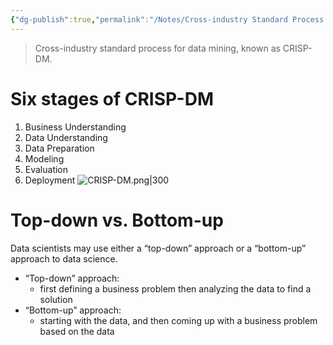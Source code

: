 ```yaml
---
{"dg-publish":true,"permalink":"/Notes/Cross-industry Standard Process for Data Mining/","noteIcon":""}
---
```


> Cross-industry standard process for data mining, known as CRISP-DM.
# Six stages of CRISP-DM
1. Business Understanding
2. Data Understanding
3. Data Preparation
4. Modeling
5. Evaluation
6. Deployment
![CRISP-DM.png|300](/img/user/assets/images/CRISP-DM.png)

# Top-down vs. Bottom-up
Data scientists may use either a “top-down” approach or a “bottom-up” approach to data science.
- “Top-down” approach: 
	- first defining a business problem then analyzing the data to find a solution
- “Bottom-up” approach: 
	- starting with the data, and then coming up with a business problem based on the data